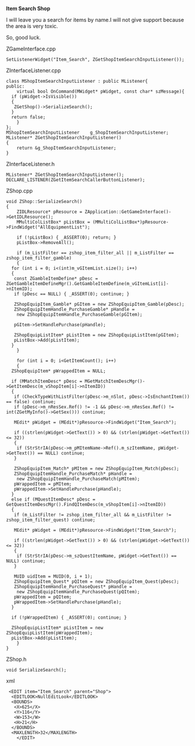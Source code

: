 <b>Item Search Shop</b><br>

I will leave you a search for items by name.I
will not give support because the area is very toxic.

So, good luck. 

ZGameInterface.cpp

    SetListenerWidget("Item_Search", ZGetShopItemSearchInputListener());

ZInterfaceListener.cpp

    class MShopItemSearchInputListener : public MListener{
    public:
        virtual bool OnCommand(MWidget* pWidget, const char* szMessage){
      if (pWidget->IsVisible())
      {
       ZGetShop()->SerializeSearch();
      }
      return false;
        }
    };
    MShopItemSearchInputListener    g_ShopItemSearchInputListener;
    MListener* ZGetShopItemSearchInputListener()
    {
        return &g_ShopItemSearchInputListener;
    }

ZInterfaceListener.h

    MListener* ZGetShopItemSearchInputListener();
    DECLARE_LISTENER(ZGetItemSearchCallerButtonListener);

ZShop.cpp

    void ZShop::SerializeSearch()
    {
        ZIDLResource* pResource = ZApplication::GetGameInterface()->GetIDLResource();
        MMultiColListBox* pListBox = (MMultiColListBox*)pResource->FindWidget("AllEquipmentList");

        if (!pListBox) { _ASSERT(0); return; }
        pListBox->RemoveAll();

        if (m_ListFilter == zshop_item_filter_all || m_ListFilter == zshop_item_filter_gamble)
        {
      for (int i = 0; i<(int)m_vGItemList.size(); i++)
      {
       const ZGambleItemDefine* pDesc = ZGetGambleItemDefineMgr().GetGambleItemDefine(m_vGItemList[i]->nItemID);
       if (pDesc == NULL) { _ASSERT(0); continue; }

       ZShopEquipItem_Gamble* pGItem = new ZShopEquipItem_Gamble(pDesc);
       ZShopEquipItemHandle_PurchaseGamble* pHandle =
        new ZShopEquipItemHandle_PurchaseGamble(pGItem);

       pGItem->SetHandlePurchase(pHandle);

       ZShopEquipListItem* pListItem = new ZShopEquipListItem(pGItem);
       pListBox->Add(pListItem);
      }
        }

        for (int i = 0; i<GetItemCount(); i++)
        {
      ZShopEquipItem* pWrappedItem = NULL;

      if (MMatchItemDesc* pDesc = MGetMatchItemDescMgr()->GetItemDesc(m_vShopItem[i]->nItemID))
      {
       if (CheckTypeWithListFilter(pDesc->m_nSlot, pDesc->IsEnchantItem()) == false) continue;
       if (pDesc->m_nResSex.Ref() != -1 && pDesc->m_nResSex.Ref() != int(ZGetMyInfo()->GetSex())) continue;

       MEdit* pWidget = (MEdit*)pResource->FindWidget("Item_Search");

       if ((strlen(pWidget->GetText()) > 0) && (strlen(pWidget->GetText()) <= 32))
       {
        if (StrStrIA(pDesc->m_pMItemName->Ref().m_szItemName, pWidget->GetText()) == NULL) continue;
       }

       ZShopEquipItem_Match* pMItem = new ZShopEquipItem_Match(pDesc);
       ZShopEquipItemHandle_PurchaseMatch* pHandle =
        new ZShopEquipItemHandle_PurchaseMatch(pMItem);
       pWrappedItem = pMItem;
       pWrappedItem->SetHandlePurchase(pHandle);
      }
      else if (MQuestItemDesc* pDesc = GetQuestItemDescMgr().FindQItemDesc(m_vShopItem[i]->nItemID))
      {
       if (m_ListFilter != zshop_item_filter_all && m_ListFilter != zshop_item_filter_quest) continue;

       MEdit* pWidget = (MEdit*)pResource->FindWidget("Item_Search");

       if ((strlen(pWidget->GetText()) > 0) && (strlen(pWidget->GetText()) <= 32))
       {
        if (StrStrIA(pDesc->m_szQuestItemName, pWidget->GetText()) == NULL) continue;
       }

       MUID uidItem = MUID(0, i + 1);
       ZShopEquipItem_Quest* pQItem = new ZShopEquipItem_Quest(pDesc);
       ZShopEquipItemHandle_PurchaseQuest* pHandle =
        new ZShopEquipItemHandle_PurchaseQuest(pQItem);
       pWrappedItem = pQItem;
       pWrappedItem->SetHandlePurchase(pHandle);
      }

      if (!pWrappedItem) { _ASSERT(0); continue; }

      ZShopEquipListItem* pListItem = new ZShopEquipListItem(pWrappedItem);
      pListBox->Add(pListItem);
        }
    }

ZShop.h

    void SerializeSearch();

xml

     <EDIT item="Item_Search" parent="Shop">
      <EDITLOOK>NullEditLook</EDITLOOK>
      <BOUNDS>
       <X>625</X>
       <Y>116</Y>
       <W>153</W>
       <H>21</H>
      </BOUNDS>
      <MAXLENGTH>32</MAXLENGTH>
        </EDIT> 








